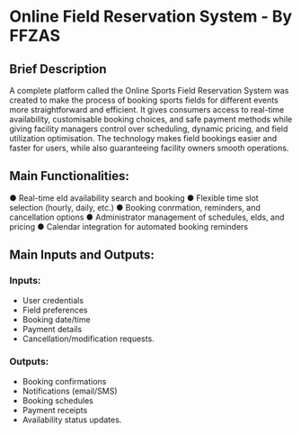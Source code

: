 # Online Field Reservation System - By FFZAS

## Brief Description
A complete platform called the Online Sports Field Reservation System was created to make the process of booking sports fields for different events more straightforward and efficient. It gives consumers access to real-time availability, customisable booking choices, and safe payment methods while giving facility managers control over scheduling, dynamic pricing, and field utilization optimisation. The technology makes field bookings easier and faster for users, while also guaranteeing facility owners smooth operations.

## Main Functionalities:
 ● Real-time eld availability search and booking 
 ● Flexible time slot selection (hourly, daily, etc.)
 ● Booking conrmation, reminders, and cancellation options 
 ● Administrator management of schedules, elds, and pricing 
 ● Calendar integration for automated booking reminders

## Main Inputs and Outputs: 
### Inputs: 
- User credentials
- Field preferences
- Booking date/time 
- Payment details 
- Cancellation/modification requests. 
### Outputs: 
- Booking confirmations 
- Notifications (email/SMS) 
- Booking schedules 
- Payment receipts 
- Availability status updates.